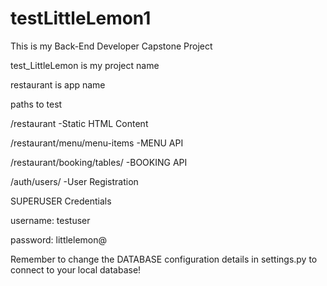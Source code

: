 # testLittleLemon1

This is my Back-End Developer Capstone Project

test_LittleLemon is my project name

restaurant is app name 

paths to test

/restaurant      -Static HTML Content

/restaurant/menu/menu-items      -MENU API

/restaurant/booking/tables/     -BOOKING API

/auth/users/       -User Registration


SUPERUSER Credentials

username: testuser

password: littlelemon@

Remember to change the DATABASE configuration details in settings.py to connect to your local database!
